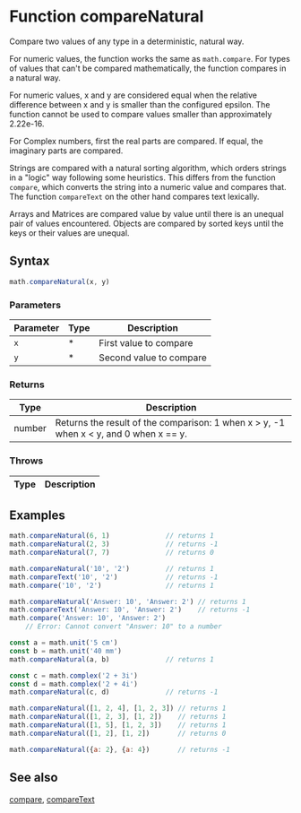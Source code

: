 <!-- Note: This file is automatically generated from source code comments. Changes made in this file will be overridden. -->

# Function compareNatural

Compare two values of any type in a deterministic, natural way.

For numeric values, the function works the same as `math.compare`.
For types of values that can't be compared mathematically,
the function compares in a natural way.

For numeric values, x and y are considered equal when the relative
difference between x and y is smaller than the configured epsilon.
The function cannot be used to compare values smaller than
approximately 2.22e-16.

For Complex numbers, first the real parts are compared. If equal,
the imaginary parts are compared.

Strings are compared with a natural sorting algorithm, which
orders strings in a "logic" way following some heuristics.
This differs from the function `compare`, which converts the string
into a numeric value and compares that. The function `compareText`
on the other hand compares text lexically.

Arrays and Matrices are compared value by value until there is an
unequal pair of values encountered. Objects are compared by sorted
keys until the keys or their values are unequal.


## Syntax

```js
math.compareNatural(x, y)
```

### Parameters

Parameter | Type | Description
--------- | ---- | -----------
`x` | * | First value to compare
`y` | * | Second value to compare

### Returns

Type | Description
---- | -----------
number | Returns the result of the comparison: 1 when x > y, -1 when x < y, and 0 when x == y.


### Throws

Type | Description
---- | -----------


## Examples

```js
math.compareNatural(6, 1)              // returns 1
math.compareNatural(2, 3)              // returns -1
math.compareNatural(7, 7)              // returns 0

math.compareNatural('10', '2')         // returns 1
math.compareText('10', '2')            // returns -1
math.compare('10', '2')                // returns 1

math.compareNatural('Answer: 10', 'Answer: 2') // returns 1
math.compareText('Answer: 10', 'Answer: 2')    // returns -1
math.compare('Answer: 10', 'Answer: 2')
    // Error: Cannot convert "Answer: 10" to a number

const a = math.unit('5 cm')
const b = math.unit('40 mm')
math.compareNatural(a, b)              // returns 1

const c = math.complex('2 + 3i')
const d = math.complex('2 + 4i')
math.compareNatural(c, d)              // returns -1

math.compareNatural([1, 2, 4], [1, 2, 3]) // returns 1
math.compareNatural([1, 2, 3], [1, 2])    // returns 1
math.compareNatural([1, 5], [1, 2, 3])    // returns 1
math.compareNatural([1, 2], [1, 2])       // returns 0

math.compareNatural({a: 2}, {a: 4})       // returns -1
```


## See also

[compare](compare.md),
[compareText](compareText.md)
